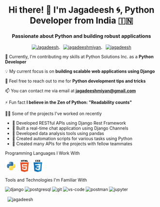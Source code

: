 <h1 align="center">Hi there! 👋 I'm Jagadeesh 🌀, Python Developer from India 🇮🇳</h1>
<h3 align="center">Passionate about Python and building robust applications</h3>

<p align="center">
<a href="https://www.linkedin.com/in/jagadeesh-panneerselvam-b9a3251b6/" target="blank">
  <img align="center" src="https://cdn.jsdelivr.net/npm/simple-icons@3/icons/linkedin.svg" alt="Jagadeesh" width="22px" />
</a>
  &nbsp;&nbsp;
<a href="https://github.com/jagadeeshmiyan" target="blank">
  <img align="center" src="https://cdn.jsdelivr.net/npm/simple-icons@3/icons/github.svg" alt="jagadeeshmiyan" width="22px" />
</a>
  &nbsp;&nbsp;
<a href="mailto:jagadeeshmiyan@gmail.com" target="blank">
  <img align="center" src="https://cdn.jsdelivr.net/npm/simple-icons@3/icons/gmail.svg" alt="jagadeesh" width="22px" />
</a></p>

[](https://komarev.com/ghpvc/?username=jagadeesh&style=flat-square&color=blue)

🏢 Currently, I'm contributing my skills at Python Solutions Inc. as a **Python Developer**

💡 My current focus is on **building scalable web applications using Django**

💬 Feel free to reach out to me for **Python development tips and tricks**

📫 You can contact me via email at **jagadeeshmiyan@gmail.com**

⚡ Fun fact **I believe in the Zen of Python: "Readability counts"**

👨‍💻 Some of the projects I've worked on recently

- 🐍 Developed RESTful APIs using Django Rest Framework
- 🐍 Built a real-time chat application using Django Channels
- 🐍 Developed data analysis tools using pandas
- 🐍 Created automation scripts for various tasks using Python
- 🐍 Created many APIs for the projects with fellow teammates

Programming Languages I Work With
<p align="left">
  <img src="https://raw.githubusercontent.com/github/explore/80688e429a7d4ef2fca1e82350fe8e3517d3494d/topics/python/python.png" alt="python" title="python" width="40" height="40"/> 
  <img src="https://raw.githubusercontent.com/devicons/devicon/master/icons/html5/html5-original-wordmark.svg" alt="html5" title="html5" width="40" height="40"/>
  <img src="https://raw.githubusercontent.com/devicons/devicon/master/icons/css3/css3-original-wordmark.svg" alt="css3" title="css" width="40" height="40"/>
</p>

Tools and Technologies I'm Familiar With
<p align="left">
  <img src="https://www.vectorlogo.zone/logos/djangoproject/djangoproject-icon.svg" alt="django" title="django" width="40" height="40"/> 
  <img src="https://www.vectorlogo.zone/logos/postgresql/postgresql-icon.svg" alt="postgresql" title="postgresql" width="40" height="40"/>
  <img src="https://www.vectorlogo.zone/logos/git-scm/git-scm-icon.svg" alt="git" title="git" width="40" height="40"/> 
  <img src="https://www.vectorlogo.zone/logos/visualstudio_code/visualstudio_code-icon.svg" alt="vs-code" title="vs-code" width="40" height="40"/> 
  <img src="https://www.vectorlogo.zone/logos/getpostman/getpostman-icon.svg" alt="postman" width="40" height="40"/>
  <img src="https://www.vectorlogo.zone/util/preview.html?image=/logos/jupyter/jupyter-ar21.svg" alt="jupyter" title="jupyter" width="40" height="40"/>
</p>

<p>&nbsp;
  <img align="center" src="https://github-readme-stats.vercel.app/api?username=jagadeeshmiyan&show_icons=true&hide=stars,issues" alt="jagadeesh" /></p>
